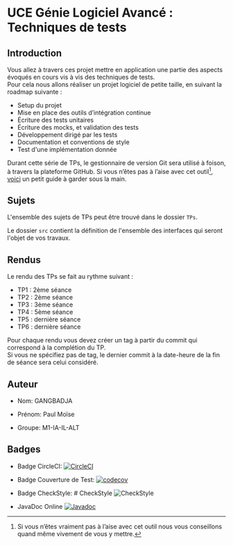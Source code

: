 # UCE Génie Logiciel Avancé : Techniques de tests

## Introduction

Vous allez à travers ces projet mettre en application une partie des aspects évoqués en cours vis à vis des techniques
de tests.  
Pour cela nous allons réaliser un projet logiciel de petite taille, en suivant la roadmap suivante :

- Setup du projet
- Mise en place des outils d’intégration continue
- Écriture des tests unitaires
- Écriture des mocks, et validation des tests
- Développement dirigé par les tests
- Documentation et conventions de style
- Test d'une implémentation donnée

Durant cette série de TPs, le gestionnaire de version Git sera utilisé à foison, à travers la plateforme GitHub. Si vous
n’êtes pas à l’aise avec cet outil[^1], [voici](http://rogerdudler.github.io/git-guide/) un petit guide à garder sous la
main.

## Sujets

L'ensemble des sujets de TPs peut être trouvé dans le dossier `TPs`.

Le dossier `src` contient la définition de l'ensemble des interfaces qui seront l'objet de vos travaux.

## Rendus

Le rendu des TPs se fait au rythme suivant :

- TP1 : 2ème séance
- TP2 : 2ème séance
- TP3 : 3ème séance
- TP4 : 5ème séance
- TP5 : dernière séance
- TP6 : dernière séance

Pour chaque rendu vous devez créer un tag à partir du commit qui correspond à la complétion du TP.  
Si vous ne spécifiez pas de tag, le dernier commit à la date-heure de la fin de séance sera celui considéré.

[^1]: Si vous n’êtes vraiment pas à l’aise avec cet outil nous vous conseillons quand même vivement de vous y mettre.

## Auteur

* Nom: GANGBADJA

* Prénom: Paul Moïse

* Groupe: M1-IA-IL-ALT

## Badges

* Badge
  CircleCI: [![CircleCI](https://dl.circleci.com/status-badge/img/circleci/WcqdrDnem9QQDAcEwArix8/3HSGCGPhZX9rpxUubPsK5e/tree/main.svg?style=svg)](https://dl.circleci.com/status-badge/redirect/circleci/WcqdrDnem9QQDAcEwArix8/3HSGCGPhZX9rpxUubPsK5e/tree/main)
* Badge Couverture de Test: [![codecov](https://codecov.io/gh/paulmoise/ceri-m1-techniques-de-test/graph/badge.svg?token=INESR4ITJI)](https://codecov.io/gh/paulmoise/ceri-m1-techniques-de-test)

* Badge CheckStyle: # CheckStyle
  ![CheckStyle](target/site/bagdes/checkstyle-result.svg)

* JavaDoc
  Online  [![Javadoc](https://img.shields.io/badge/JavaDoc-Online-green)](https://paulmoise.github.io/ceri-m1-techniques-de-test/)
